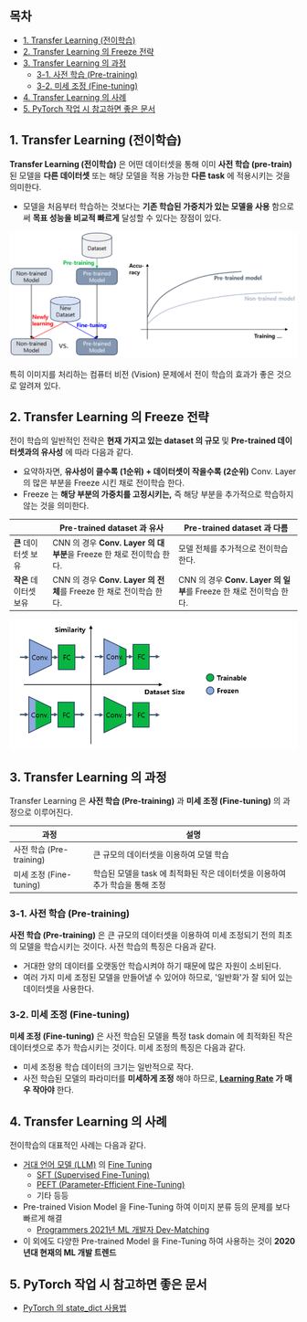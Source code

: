 ## 목차
* [1. Transfer Learning (전이학습)](#1-transfer-learning-전이학습)
* [2. Transfer Learning 의 Freeze 전략](#2-transfer-learning-의-freeze-전략)
* [3. Transfer Learning 의 과정](#3-transfer-learning-의-과정)
  * [3-1. 사전 학습 (Pre-training)](#3-1-사전-학습-pre-training)
  * [3-2. 미세 조정 (Fine-tuning)](#3-2-미세-조정-fine-tuning)
* [4. Transfer Learning 의 사례](#4-transfer-learning-의-사례)
* [5. PyTorch 작업 시 참고하면 좋은 문서](#5-pytorch-작업-시-참고하면-좋은-문서)

## 1. Transfer Learning (전이학습)

**Transfer Learning (전이학습)** 은 어떤 데이터셋을 통해 이미 **사전 학습 (pre-train)** 된 모델을 **다른 데이터셋** 또는 해당 모델을 적용 가능한 **다른 task** 에 적용시키는 것을 의미한다.

* 모델을 처음부터 학습하는 것보다는 **기존 학습된 가중치가 있는 모델을 사용** 함으로써 **목표 성능을 비교적 빠르게** 달성할 수 있다는 장점이 있다.

![image](images/Transfer_Learning_1.PNG)

특히 이미지를 처리하는 컴퓨터 비전 (Vision) 문제에서 전이 학습의 효과가 좋은 것으로 알려져 있다.

## 2. Transfer Learning 의 Freeze 전략

전이 학습의 일반적인 전략은 **현재 가지고 있는 dataset 의 규모** 및 **Pre-trained 데이터셋과의 유사성** 에 따라 다음과 같다.

* 요약하자면, **유사성이 클수록 (1순위) + 데이터셋이 작을수록 (2순위)** Conv. Layer 의 많은 부분을 Freeze 시킨 채로 전이학습 한다.
* Freeze 는 **해당 부분의 가중치를 고정시키는,** 즉 해당 부분을 추가적으로 학습하지 않는 것을 의미한다.

|                | Pre-trained dataset 과 유사                             | Pre-trained dataset 과 다름                            |
|----------------|------------------------------------------------------|-----------------------------------------------------|
| **큰** 데이터셋 보유  | CNN 의 경우 **Conv. Layer 의 대부분**을 Freeze 한 채로 전이학습 한다. | 모델 전체를 추가적으로 전이학습 한다.                               |
| **작은** 데이터셋 보유 | CNN 의 경우 **Conv. Layer 의 전체**를 Freeze 한 채로 전이학습 한다.  | CNN 의 경우 **Conv. Layer 의 일부**를 Freeze 한 채로 전이학습 한다. |

![image](images/Transfer_Learning_2.PNG)

## 3. Transfer Learning 의 과정

Transfer Learning 은 **사전 학습 (Pre-training)** 과 **미세 조정 (Fine-tuning)** 의 과정으로 이루어진다.

| 과정                   | 설명                                             |
|----------------------|------------------------------------------------|
| 사전 학습 (Pre-training) | 큰 규모의 데이터셋을 이용하여 모델 학습                         |
| 미세 조정 (Fine-tuning)  | 학습된 모델을 task 에 최적화된 작은 데이터셋을 이용하여 추가 학습을 통해 조정 |

### 3-1. 사전 학습 (Pre-training)

**사전 학습 (Pre-training)** 은 큰 규모의 데이터셋을 이용하여 미세 조정되기 전의 최초의 모델을 학습시키는 것이다. 사전 학습의 특징은 다음과 같다.

* 거대한 양의 데이터를 오랫동안 학습시켜야 하기 때문에 많은 자원이 소비된다.
* 여러 가지 미세 조정된 모델을 만들어낼 수 있어야 하므로, '일반화'가 잘 되어 있는 데이터셋을 사용한다.

### 3-2. 미세 조정 (Fine-tuning)

**미세 조정 (Fine-tuning)** 은 사전 학습된 모델을 특정 task domain 에 최적화된 작은 데이터셋으로 추가 학습시키는 것이다. 미세 조정의 특징은 다음과 같다.

* 미세 조정용 학습 데이터의 크기는 일반적으로 작다.
* 사전 학습된 모델의 파라미터를 **미세하게 조정** 해야 하므로, **[Learning Rate](딥러닝_기초_Learning_Rate.md) 가 매우 작아야** 한다.

## 4. Transfer Learning 의 사례

전이학습의 대표적인 사례는 다음과 같다.

* [거대 언어 모델 (LLM)](../LLM%20Basics/LLM_기초_LLM_basics.md) 의 [Fine Tuning](../LLM%20Basics/LLM_기초_Fine_Tuning.md)
  * [SFT (Supervised Fine-Tuning)](../LLM%20Basics/LLM_기초_Fine_Tuning_SFT.md)
  * [PEFT (Parameter-Efficient Fine-Tuning)](../LLM%20Basics/LLM_기초_Fine_Tuning_PEFT.md)
  * 기타 등등
* Pre-trained Vision Model 을 Fine-Tuning 하여 이미지 분류 등의 문제를 보다 빠르게 해결
  * [Programmers 2021년 ML 개발자 Dev-Matching](https://prgms.tistory.com/68)
* 이 외에도 다양한 Pre-trained Model 을 Fine-Tuning 하여 사용하는 것이 **2020년대 현재의 ML 개발 트렌드**

## 5. PyTorch 작업 시 참고하면 좋은 문서

* [PyTorch 의 state_dict 사용법](딥러닝_실무_PyTorch_state_dict_사용법.md)
